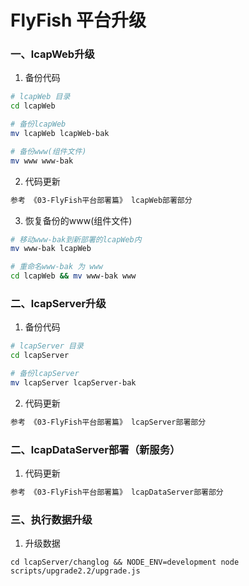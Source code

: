 # FlyFish 平台升级


### 一、lcapWeb升级
1. 备份代码

```bash
# lcapWeb 目录
cd lcapWeb

# 备份lcapWeb
mv lcapWeb lcapWeb-bak

# 备份www(组件文件)
mv www www-bak
```

2. 代码更新

```bash
参考 《03-FlyFish平台部署篇》 lcapWeb部署部分
```

3. 恢复备份的www(组件文件)

```bash
# 移动www-bak到新部署的lcapWeb内
mv www-bak lcapWeb

# 重命名www-bak 为 www
cd lcapWeb && mv www-bak www
```

### 二、lcapServer升级
1. 备份代码

```bash
# lcapServer 目录
cd lcapServer

# 备份lcapServer
mv lcapServer lcapServer-bak
```

2. 代码更新

```bash
参考 《03-FlyFish平台部署篇》 lcapServer部署部分
```

### 二、lcapDataServer部署（新服务）
1. 代码更新
```bash
参考 《03-FlyFish平台部署篇》 lcapDataServer部署部分
```

### 三、执行数据升级
1. 升级数据
```
cd lcapServer/changlog && NODE_ENV=development node scripts/upgrade2.2/upgrade.js
```

